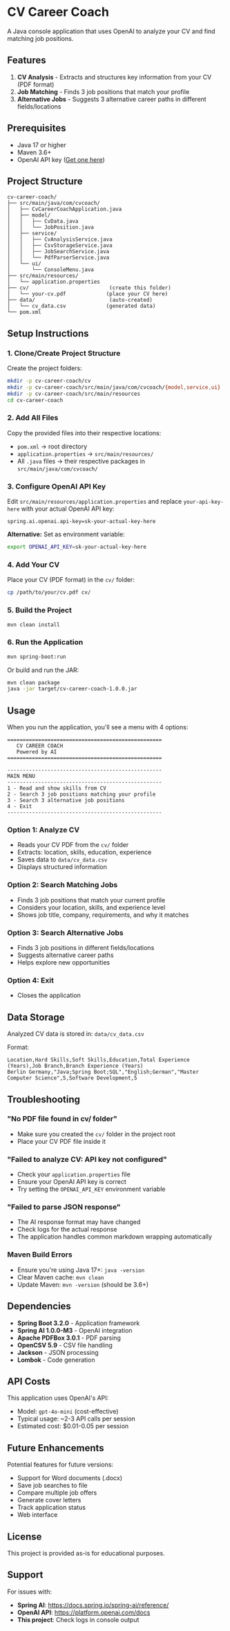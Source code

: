 # CV Career Coach

A Java console application that uses OpenAI to analyze your CV and find matching job positions.

## Features

1. **CV Analysis** - Extracts and structures key information from your CV (PDF format)
2. **Job Matching** - Finds 3 job positions that match your profile
3. **Alternative Jobs** - Suggests 3 alternative career paths in different fields/locations

## Prerequisites

- Java 17 or higher
- Maven 3.6+
- OpenAI API key ([Get one here](https://platform.openai.com/api-keys))

## Project Structure

```
cv-career-coach/
├── src/main/java/com/cvcoach/
│   ├── CvCareerCoachApplication.java
│   ├── model/
│   │   ├── CvData.java
│   │   └── JobPosition.java
│   ├── service/
│   │   ├── CvAnalysisService.java
│   │   ├── CsvStorageService.java
│   │   ├── JobSearchService.java
│   │   └── PdfParserService.java
│   └── ui/
│       └── ConsoleMenu.java
├── src/main/resources/
│   └── application.properties
├── cv/                          (create this folder)
│   └── your-cv.pdf             (place your CV here)
├── data/                        (auto-created)
│   └── cv_data.csv             (generated data)
└── pom.xml
```

## Setup Instructions

### 1. Clone/Create Project Structure

Create the project folders:
```bash
mkdir -p cv-career-coach/cv
mkdir -p cv-career-coach/src/main/java/com/cvcoach/{model,service,ui}
mkdir -p cv-career-coach/src/main/resources
cd cv-career-coach
```

### 2. Add All Files

Copy the provided files into their respective locations:
- `pom.xml` → root directory
- `application.properties` → `src/main/resources/`
- All `.java` files → their respective packages in `src/main/java/com/cvcoach/`

### 3. Configure OpenAI API Key

Edit `src/main/resources/application.properties` and replace `your-api-key-here` with your actual OpenAI API key:

```properties
spring.ai.openai.api-key=sk-your-actual-key-here
```

**Alternative:** Set as environment variable:
```bash
export OPENAI_API_KEY=sk-your-actual-key-here
```

### 4. Add Your CV

Place your CV (PDF format) in the `cv/` folder:
```bash
cp /path/to/your/cv.pdf cv/
```

### 5. Build the Project

```bash
mvn clean install
```

### 6. Run the Application

```bash
mvn spring-boot:run
```

Or build and run the JAR:
```bash
mvn clean package
java -jar target/cv-career-coach-1.0.0.jar
```

## Usage

When you run the application, you'll see a menu with 4 options:

```
==================================================
   CV CAREER COACH
   Powered by AI
==================================================

--------------------------------------------------
MAIN MENU
--------------------------------------------------
1 - Read and show skills from CV
2 - Search 3 job positions matching your profile
3 - Search 3 alternative job positions
4 - Exit
--------------------------------------------------
```

### Option 1: Analyze CV
- Reads your CV PDF from the `cv/` folder
- Extracts: location, skills, education, experience
- Saves data to `data/cv_data.csv`
- Displays structured information

### Option 2: Search Matching Jobs
- Finds 3 job positions that match your current profile
- Considers your location, skills, and experience level
- Shows job title, company, requirements, and why it matches

### Option 3: Search Alternative Jobs
- Finds 3 job positions in different fields/locations
- Suggests alternative career paths
- Helps explore new opportunities

### Option 4: Exit
- Closes the application

## Data Storage

Analyzed CV data is stored in: `data/cv_data.csv`

Format:
```csv
Location,Hard Skills,Soft Skills,Education,Total Experience (Years),Job Branch,Branch Experience (Years)
Berlin Germany,"Java;Spring Boot;SQL","English;German","Master Computer Science",5,Software Development,5
```

## Troubleshooting

### "No PDF file found in cv/ folder"
- Make sure you created the `cv/` folder in the project root
- Place your CV PDF file inside it

### "Failed to analyze CV: API key not configured"
- Check your `application.properties` file
- Ensure your OpenAI API key is correct
- Try setting the `OPENAI_API_KEY` environment variable

### "Failed to parse JSON response"
- The AI response format may have changed
- Check logs for the actual response
- The application handles common markdown wrapping automatically

### Maven Build Errors
- Ensure you're using Java 17+: `java -version`
- Clear Maven cache: `mvn clean`
- Update Maven: `mvn -version` (should be 3.6+)

## Dependencies

- **Spring Boot 3.2.0** - Application framework
- **Spring AI 1.0.0-M3** - OpenAI integration
- **Apache PDFBox 3.0.1** - PDF parsing
- **OpenCSV 5.9** - CSV file handling
- **Jackson** - JSON processing
- **Lombok** - Code generation

## API Costs

This application uses OpenAI's API:
- Model: `gpt-4o-mini` (cost-effective)
- Typical usage: ~2-3 API calls per session
- Estimated cost: $0.01-0.05 per session

## Future Enhancements

Potential features for future versions:
- Support for Word documents (.docx)
- Save job searches to file
- Compare multiple job offers
- Generate cover letters
- Track application status
- Web interface

## License

This project is provided as-is for educational purposes.

## Support

For issues with:
- **Spring AI**: https://docs.spring.io/spring-ai/reference/
- **OpenAI API**: https://platform.openai.com/docs
- **This project**: Check logs in console output
